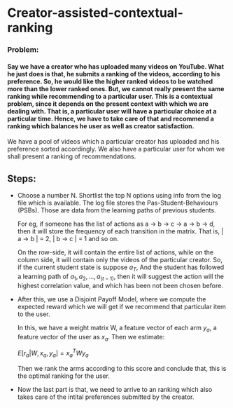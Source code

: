 

# Creator-assisted-contextual-ranking
### Problem:

#### Say we have a creator who has uploaded many videos on YouTube. What he just does is that, he submits a ranking of the videos, according to his preference. So, he  would like the higher ranked videos to be watched more than the lower ranked ones. But, we cannot really present the same ranking while recommending to a particular user. This is a contextual problem, since it depends on the present context with which we are dealing with. That is, a particular user will have a particular choice at a particular time. Hence, we have to take care of that and recommend a ranking which balances he user as well as creator satisfaction.

We have a pool of videos which a particular creator has uploaded and his preference sorted accordingly. We also have a particular user for whom we shall present a ranking of recommendations.

## Steps:
- Choose a number N. Shortlist the top N options using info from the log file which is available.
  The log file stores the Pas-Student-Behaviours (PSBs). Those are data from the learning paths of previous students.
  
  For eg, if someone has the list of actions as a -> b -> c -> a -> b -> d, then it will store the frequency of each transition in the matrix.
  That is, | a -> b | = 2, | b -> c | = 1 and so on.

  On the row-side, it will contain the entire list of actions, while on the column side, it will contain only the videos of the particular creator.
  So, if the current student state is suppose $a_T$, And the student has followed a learning path of $a_1, a_2, ... , a_(t-1)$, then it will
  suggest the action will the highest correlation value, and which has been not been chosen before.


- After this, we use a Disjoint Payoff Model, where we compute the expected reward which we will get if we recommend that particular item to the
  user.

  In this, we have a weight matrix W, a feature vector of each arm $y_a$, a feature vector of the user as $x_a$.
  Then we estimate:

  $E[ r_a | W, x_a, y_a ] = x_a^T W y_a$

  Then we rank the arms according to this score and conclude that, this is the optimal ranking for the user.

- Now the last part is that, we need to arrive to an ranking which also takes care of the intital preferences submitted by the creator.
